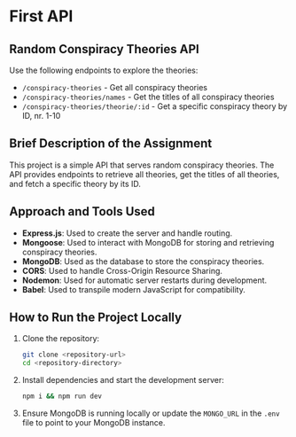 
# First API

## Random Conspiracy Theories API
Use the following endpoints to explore the theories:

- `/conspiracy-theories` - Get all conspiracy theories
- `/conspiracy-theories/names` - Get the titles of all conspiracy theories
- `/conspiracy-theories/theorie/:id` - Get a specific conspiracy theory by ID, nr. 1-10

## Brief Description of the Assignment
This project is a simple API that serves random conspiracy theories. The API provides endpoints to retrieve all theories, get the titles of all theories, and fetch a specific theory by its ID.

## Approach and Tools Used
- **Express.js**: Used to create the server and handle routing.
- **Mongoose**: Used to interact with MongoDB for storing and retrieving conspiracy theories.
- **MongoDB**: Used as the database to store the conspiracy theories.
- **CORS**: Used to handle Cross-Origin Resource Sharing.
- **Nodemon**: Used for automatic server restarts during development.
- **Babel**: Used to transpile modern JavaScript for compatibility.


## How to Run the Project Locally
1. Clone the repository:
    ```bash
    git clone <repository-url>
    cd <repository-directory>
    ```

2. Install dependencies and start the development server:
    ```bash
    npm i && npm run dev
    ```

3. Ensure MongoDB is running locally or update the `MONGO_URL` in the `.env` file to point to your MongoDB instance.

